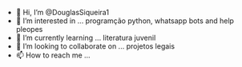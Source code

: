 - 👋 Hi, I’m @DouglasSiqueira1
- 👀 I’m interested in ... programção python, whatsapp bots and help pleopes
- 🌱 I’m currently learning ... literatura juvenil
- 💞️ I’m looking to collaborate on ... projetos legais
- 📫 How to reach me ...

<!---
DouglasSiqueira1/DouglasSiqueira1 is a ✨ special ✨ repository because its `README.md` (this file) appears on your GitHub profile.
You can click the Preview link to take a look at your changes.
--->
